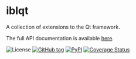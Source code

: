 # iblqt

A collection of extensions to the Qt framework.

The full API documentation is available [here](https://int-brain-lab.github.io/iblqt).

![License](https://img.shields.io/github/license/int-brain-lab/iblqt)
[![GitHub tag](https://img.shields.io/github/v/tag/int-brain-lab/iblqt)](https://github.com/int-brain-lab/iblqt/tags)
[![PyPI](https://img.shields.io/pypi/v/iblqt)](https://pypi.org/project/iblqt/)
[![Coverage Status](https://coveralls.io/repos/github/int-brain-lab/iblqt/badge.svg)](https://coveralls.io/github/int-brain-lab/iblqt)